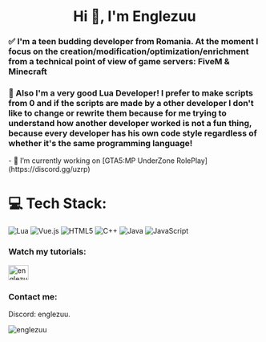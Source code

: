

<h1 align="center">Hi 👋, I'm Englezuu</h1>
<h3 align="left">✅ I'm a teen budding developer from Romania. At the moment I focus on the creation/modification/optimization/enrichment from a technical point of view of game servers: FiveM & Minecraft</h3>

<!--<p align="left"> <a href="https://github.com/ryo-ma/github-profile-trophy"><img src="https://github-profile-trophy.vercel.app/?username=englezuu" alt="englezuu" /></a> --> </p>

<h3 aling="left">🎇 Also I'm a very good Lua Developer! I prefer to make scripts from 0 and if the scripts are made by a other developer I don't like to change or rewrite them because for me trying to understand how another developer worked is not a fun thing, because every developer has his own code style regardless of whether it's the same programming language!</h3>
- 🔭 I’m currently working on [GTA5:MP UnderZone RolePlay](https://discord.gg/uzrp)

# 💻 Tech Stack:
![Lua](https://img.shields.io/badge/lua-%232C2D72.svg?style=for-the-badge&logo=lua&logoColor=white) ![Vue.js](https://img.shields.io/badge/vue.js-%2335495e.svg?style=for-the-badge&logo=vuedotjs&logoColor=%234FC08D) ![HTML5](https://img.shields.io/badge/html5-%23E34F26.svg?style=for-the-badge&logo=html5&logoColor=white) ![C++](https://img.shields.io/badge/c++-%2300599C.svg?style=for-the-badge&logo=c%2B%2B&logoColor=white) ![Java](https://img.shields.io/badge/java-%23ED8B00.svg?style=for-the-badge&logo=openjdk&logoColor=white) ![JavaScript](https://img.shields.io/badge/javascript-%23323330.svg?style=for-the-badge&logo=javascript&logoColor=%23F7DF1E)

<h3 align="left">Watch my tutorials:</h3>
<p align="left">
<a href="https://www.youtube.com/c/englezuu2747" target="blank"><img align="center" src="https://raw.githubusercontent.com/rahuldkjain/github-profile-readme-generator/master/src/images/icons/Social/youtube.svg" alt="englezuu2747" height="30" width="40" /></a>
</p>

<h3 align="left">Contact me:</h3>
<p align="left">Discord: englezuu.</p>


<p><img align="center" src="https://github-readme-stats.vercel.app/api/top-langs?username=englezuu&show_icons=true&locale=en&layout=compact" alt="englezuu" /></p>
